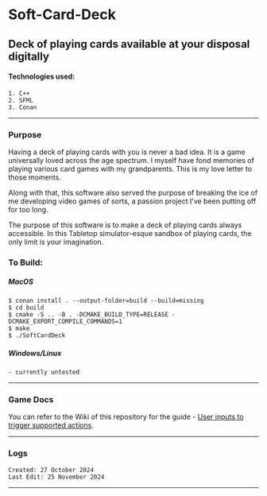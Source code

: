 # Soft-Card-Deck
## Deck of playing cards available at your disposal digitally

#### Technologies used:
    1. C++
    2. SFML
    3. Conan

---

### Purpose

Having a deck of playing cards with you is never a bad idea. It is a game universally loved across the age spectrum. I myself have fond memories of playing various card games with my grandparents. This is my love letter to those moments.

Along with that, this software also served the purpose of breaking the ice of me developing video games of sorts, a passion project I've been putting off for too long.

The purpose of this software is to make a deck of playing cards always accessible. In this Tabletop simulator-esque sandbox of playing cards, the only limit is your imagination.


### To Build:

##### MacOS
	$ conan install . --output-folder=build --build=missing
	$ cd build
	$ cmake -S .. -B . -DCMAKE_BUILD_TYPE=RELEASE -DCMAKE_EXPORT_COMPILE_COMMANDS=1
	$ make
	$ ./SoftCardDeck

##### Windows/Linux
	- currently untested

---

### Game Docs

You can refer to the Wiki of this repository for the guide
	- [User inputs to trigger supported actions](https://github.com/DarkMenacer/Soft-Card-Deck/wiki/Available-Actions-and-Corresponding-Keys).

---

### Logs

    Created: 27 October 2024
    Last Edit: 25 November 2024

---
